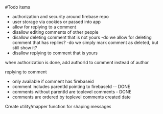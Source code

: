 #Todo items
- authorization and security around firebase repo
- user storage via cookies or passed into app
- allow for replying to a comment
- disallow editing comments of other people
- disallow deleting comment that is not yours
		-do we allow for deleting comment that has replies?
		-do we simply mark comment as deleted, but still show it?
- disallow replying to comment that is yours

when authorization is done, add authorId to comment instead of author


replying to comment
- only available if comment has firebaseid
- comment includes parentId pointing to firebaseId -- DONE
- comments without parentId are toplevel comments - DONE
- comments are ordered by toplevel comments created date

Create utility/mapper function for shaping messages